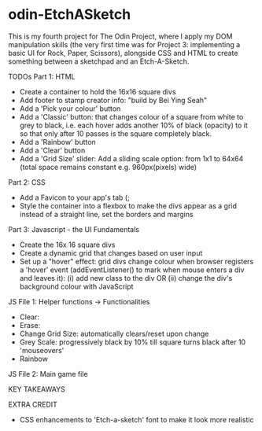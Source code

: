 # odin-EtchASketch

This is my fourth project for The Odin Project, where I apply my DOM manipulation skills (the very first time was for Project 3: implementing a basic UI for Rock, Paper, Scissors), alongside CSS and HTML to create something between a sketchpad and an Etch-A-Sketch.

TODOs
Part 1: HTML
- Create a container to hold the 16x16 square divs 
- Add footer to stamp creator info: "build by Bei Ying Seah"
- Add a 'Pick your colour' button
- Add a 'Classic' button: that changes colour of a square from white to grey to black, i.e. each hover adds another 10% of black  (opacity) to it so that only after 10 passes is the square completely black.
- Add a 'Rainbow' button
- Add a 'Clear' button
- Add a 'Grid Size' slider: Add a sliding scale option: from 1x1 to 64x64 (total space remains constant e.g. 960px(pixels) wide)


Part 2: CSS
- Add a Favicon to your app's tab (;
- Style the container into a flexbox to make the divs appear as a grid instead of a straight line, set the borders and margins


Part 3: Javascript - the UI
Fundamentals
- Create the 16x 16 square divs
- Create a dynamic grid that changes based on user input
- Set up a "hover" effect: grid divs change colour when browser registers a 'hover' event (addEventListener() to mark when mouse enters a div and leaves it): (i) add new class to the div OR (ii) change the div's background colour with JavaScript

JS File 1: Helper functions -> Functionalities
- Clear:
- Erase:
- Change Grid Size: automatically clears/reset upon change
- Grey Scale: progressively black by 10% till square turns black after 10 'mouseovers'
- Rainbow 

JS File 2: Main game file

KEY TAKEAWAYS

EXTRA CREDIT
- CSS enhancements to 'Etch-a-sketch' font to make it look more realistic